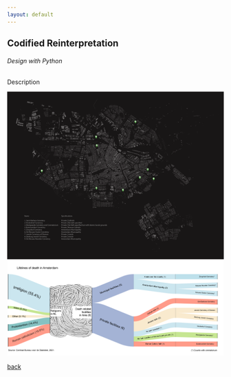 ```yaml
---
layout: default
---
```


## Codified Reinterpretation
###### _Design with Python_

Description

![image](assets/img/Fig1_JJCL.png)
![image](assets/img/Fig3_JJCL-min.png)


[back](./)
